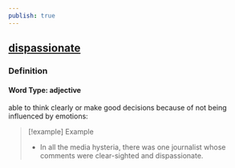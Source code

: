```yaml
---
publish: true
---
```


## [dispassionate](https://dictionary.cambridge.org/dictionary/english/dispassionate)

### Definition
#### Word Type: adjective
able to think clearly or make good decisions because of not being influenced by emotions:

>[!example] Example
> - In all the media hysteria, there was one journalist whose comments were clear-sighted and dispassionate.
